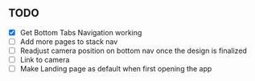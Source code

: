 ## TODO

- [X] Get Bottom Tabs Navigation working
- [ ] Add more pages to stack nav
- [ ] Readjust camera position on bottom nav once the design is finalized
- [ ] Link to camera
- [ ] Make Landing page as default when first opening the app